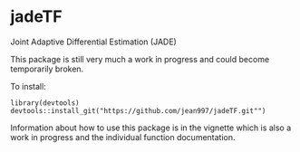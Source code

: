 jadeTF
======

Joint Adaptive Differential Estimation (JADE)

This package is still very much a work in progress and could become temporarily broken. 

To install:
```{r}
library(devtools)
devtools::install_git("https://github.com/jean997/jadeTF.git"")
```

Information about how to use this package is in the vignette which is also a work in
progress and the individual function documentation.
